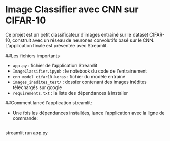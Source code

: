 # Image Classifier avec CNN sur CIFAR-10

Ce projet est un petit classificateur d’images entraîné sur le dataset CIFAR-10, construit avec un réseau de neurones convolutifs basé sur le CNN. L’application finale est présentée avec Streamlit.

##Les fichiers importants

- `app.py` : fichier de l’application Streamlit
- `ImageClassifier.ipynb` : le notebook du code de l'entrainement
- `cnn_model_cifar10.keras` : fichier du modèle entrainé
- `images_inedites_test/` : dossier contenant des images inédites téléchargés sur google
- `requirements.txt` : la liste des dépendances à installer

##Comment lancé l'application streamlit:
- Une fois les dépendances installées, lance l'application avec la ligne de commande:

  ```bash ou dans le terminal
streamlit run app.py
